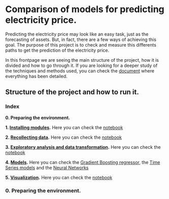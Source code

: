 # Comparison of models for predicting electricity price. 

Predicting the electricity price may look like an easy task, just as the forecasting of assets. But, in fact, there are a few ways of achieving this goal. The purpose of this project is to check and measure this differents paths to get the prediction of the electricity price. 

In this frontpage we are seeing the main structure of the project, how it is divided and how to go through it. If you are looking for a deeper study of the techniques and methods used, you can check the [document](./Comparison_of_ML_models.docx) where everything has been detailed.  

## Structure of the project and how to run it.
### Index
**0. Preparing the environment.**

**1. [Installing modules](./Modules/).** Here you can check the [notebook](./Modules/Installing_modules.ipynb)

**2. [Recollecting data](./Getting_data/).** Here you can check the [notebook](./Getting_data/Getting_Data.ipynb)

**3. [Exploratory analysis and data transformation](./Exploring_data).** Here you can check the [notebook](./Exploring_data/Exploratory_analysis.ipynb)

**4. [Models](./Models).** Here you can check the [Gradient Boosting regressor](./Models/Regressor.ipynb), the [Time Series models](./Models/Time_series.ipynb) and the [Neural Networks](./Models/Neural_Network.ipynb)

**5. [Visualization](./Visualization/).** Here you can check the [notebook](./Visualization/Visualization.ipynb)

### 0. Preparing the environment.

